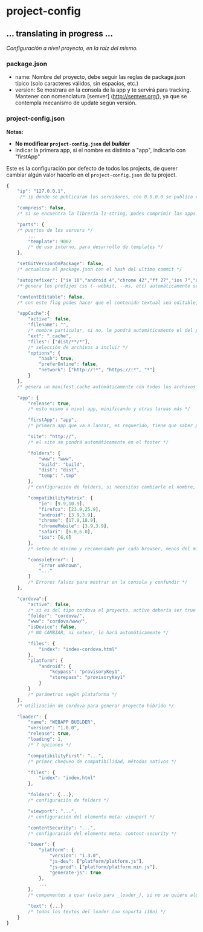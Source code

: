 # project-config

## ... translating in progress ...

_Configuración a nivel proyecto, en la raíz del mismo._


### package.json
* name: Nombre del proyecto, debe seguir las reglas de package.json típico (solo caracteres válidos, sin espacios, etc.)
* version: Se mostrara en la consola de la app y te servirá para tracking. Mantener con nomenclatura [semver] (http://semver.org/), ya que se contempla mecanismo de update según versión.

### project-config.json

**Notas:**
* **No modificar `project-config.json` del _builder_**
* Indicar la primera app, si el nombre es distinto a "app", indicarlo con "firstApp"


Este es la configuración por defecto de todos los projects, de querer cambiar algún valor hacerlo en el `project-config.json` de tu project.

```javascript
{
	"ip": "127.0.0.1",
	 /* ip donde se publicaran los servidores, con 0.0.0.0 se publica en todas y se puede acceder desde la LAN */

	"compress": false,
	/* si se encuentra la librería lz-string, podes comprimir las apps. */

	"ports": {
	/* puertos de los servers */
		...
		"template": 9002
		/* de uso interno, para desarrollo de templates */
	},

	"setGitVersionOnPackage": false,
	/* actualiza el package.json con el hash del ultimo commit */

	"autoprefixer": ["ie 10","android 4","chrome 42","ff 27","ios 7","opera 19","safari 7"],
	/* genera los prefijos css (--webkit, --ms, etc) automáticamente según versiones configuradas aquí. */

	"contentEditable": false,
	/* con este flag podes hacer que el contenido textual sea editable, util para conocer dimenciones y demas */

	"appCache":{
		"active": false,
		"filename": "",
		/* nombre particular, si no, le pondrá automáticamente el del proyecto */
		"ext": ".cache",
		"files": ["dist/**/*"],
		/* selección de archivos a incluir */
		"options": {
			"hash": true,
			"preferOnline": false,
			"network": ["http://!*", "https://!*", "*"]
		}
	},
	/* genera un manifest.cache automáticamente con todos los archivos del proyecto */

	"app": {
		"release": true,
		/* esto mismo a nivel app, minificando y otras tareas más */

		"firstApp": "app",
		/* primera app que va a lanzar, es requerido, tiene que saber por dónde empieza el flujo */

		"site": "http://",
		/* el site se pondrá automáticamente en el footer */

		"folders": {
			"www": "www",
			"build": "build",
			"dist": "dist",
			"temp": ".tmp"
		},
		/* configuración de folders, si necesitas cambiarle el nombre, directamente desde aquí */

		"compatibilityMatrix": {
			"ie": [9.9,10.9],
			"firefox": [23.9,25.9],
			"android": [3.9,3.9],
			"chrome": [17.9,18.9],
			"chromeMobile": [3.9,3.9],
			"safari": [6.0,6.0],
			"ios": [6,6]
		},
		/* seteo de mínimo y recomendado por cada browser, menos del mínimo da error (panic) y recomienda updatear o usar otro (ver "text"), debería haber correlación con autoprefixer */

		"consoleError": [
			"Error unknown",
			"..."
		]
		/* Errores falsos para mostrar en la consola y confundir */
	},

	"cordova":{
		"active": false,
		/* si es del tipo cordova el proyecto, active debería ser true */
		"folder": "cordova/",
		"www": "cordova/www/",
		"isDevice": false,
		/* NO CAMBIAR, ni setear, lo hará automáticamente */

		"files": {
			"index": "index-cordova.html"
		},
		"platform": {
			"android": {
				"keypass": "provisoryKey1",
				"storepass": "provisoryKey1"
			}
		}
		/* parámetros según plataforma */
	},
	/* utilización de cordova para generar proyecto hibrido */

	"loader": {
		"name": "WEBAPP BUILDER",
		"version": "1.0.0",
		"release": true,
		"loading": 1,
		/* 7 opciones */

		"compatibilityFirst": "...",
		/* primer chequeo de compatibilidad, métodos nativos */

		"files": {
			"index": "index.html"
		},

		"folders": {...},
		/* configuración de folders */

		"viewport": "...",
		/* configuración del elemento meta: viewport */

		"contentSecurity": "...",
		/* configuración del elemento meta: content-security */

		"bower": {
			"platform": {
				"version": "1.3.0",
				"js-dev": ["platform/platform.js"],
				"js-prod": ["platform/platform.min.js"],
				"generate-js": true
			},
			...
		},
		/* componentes a usar (solo para _loader_), si no se quiere alguno de los por default, en el config del proyecto setearle null. También soporta la generación de los minificados si es que la librería no lo provee, usar "generate-js": true */

		"text": {...}
		/* todos los textos del loader (no soporta i18n) */
	}
}
```

